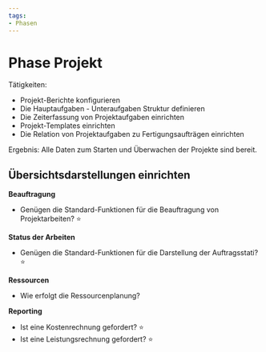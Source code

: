 ```yaml
---
tags:
- Phasen
---
```

# Phase Projekt

Tätigkeiten:

* Projekt-Berichte konfigurieren
* Die Hauptaufgaben - Unteraufgaben Struktur definieren
* Die Zeiterfassung von Projektaufgaben einrichten
* Projekt-Templates einrichten
* Die Relation von Projektaufgaben zu Fertigungsaufträgen einrichten

Ergebnis: Alle Daten zum Starten und Überwachen der Projekte sind bereit.

## Übersichtsdarstellungen einrichten

**Beauftragung**

- Genügen die Standard-Funktionen für die Beauftragung von Projektarbeiten? ⭐

**Status der Arbeiten**

- Genügen die Standard-Funktionen für die Darstellung der Auftragsstati? ⭐

**Ressourcen**

- Wie erfolgt die Ressourcenplanung?

**Reporting**

- Ist eine Kostenrechnung gefordert? ⭐
- Ist eine Leistungsrechnung gefordert? ⭐
